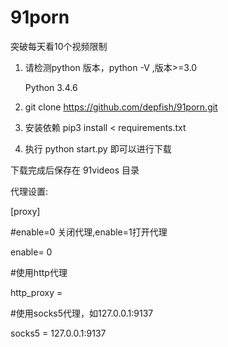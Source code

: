 # 91porn
突破每天看10个视频限制

1. 请检测python 版本，python -V ,版本>=3.0

     Python 3.4.6

2. git clone https://github.com/depfish/91porn.git

3. 安装依赖
   pip3 install < requirements.txt

4. 执行 python start.py 即可以进行下载

下载完成后保存在 91videos 目录



代理设置:

[proxy]

#enable=0 关闭代理,enable=1打开代理

enable= 0

#使用http代理

http_proxy =

#使用socks5代理，如127.0.0.1:9137

socks5 = 127.0.0.1:9137